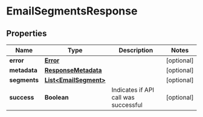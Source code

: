 
# EmailSegmentsResponse

## Properties
Name | Type | Description | Notes
------------ | ------------- | ------------- | -------------
**error** | [**Error**](Error.md) |  |  [optional]
**metadata** | [**ResponseMetadata**](ResponseMetadata.md) |  |  [optional]
**segments** | [**List&lt;EmailSegment&gt;**](EmailSegment.md) |  |  [optional]
**success** | **Boolean** | Indicates if API call was successful |  [optional]



